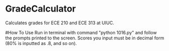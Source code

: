 # GradeCalculator
Calculates grades for ECE 210 and ECE 313 at UIUC.

#How To Use
Run in terminal with command "python 1016.py" and follow the prompts printed to the screen. Scores you input must be in decimal form (80% is inputted as .8, and so on).
